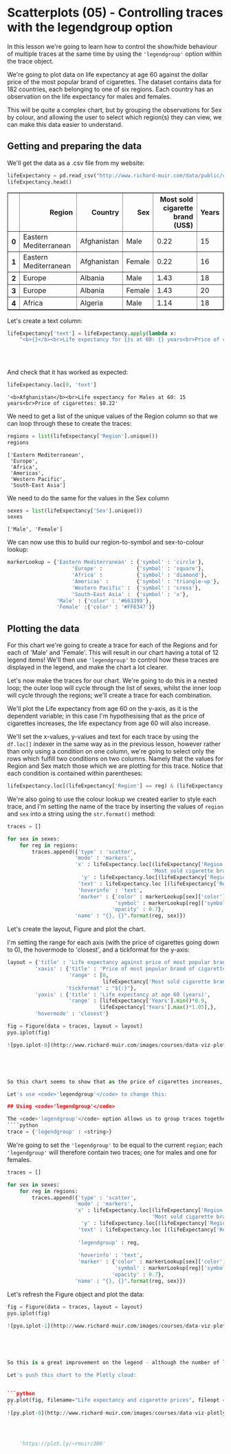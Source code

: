 
# Scatterplots (05) - Controlling traces with the legendgroup option

In this lesson we're going to learn how to control the show/hide behaviour of multiple traces at the same time by using the <code>'legendgroup'</code> option within the trace object.

We're going to plot data on life expectancy at age 60 against the dollar price of the most popular brand of cigarettes. The dataset contains data for 182 countries, each belonging to one of six regions. Each country has an observation on the life expectancy for males and females.

This will be quite a complex chart, but by grouping the observations for Sex by colour, and allowing the user to select which region(s) they can view, we can make this data easier to understand.






 






## Getting and preparing the data
We'll get the data as a .csv file from my website:


```python
lifeExpectancy = pd.read_csv("http://www.richard-muir.com/data/public/csv/LifeExpectancyCigarettePrices.csv", index_col = 0)
lifeExpectancy.head()
```




<div>
<table border="1" class="dataframe">
  <thead>
    <tr style="text-align: right;">
      <th></th>
      <th>Region</th>
      <th>Country</th>
      <th>Sex</th>
      <th>Most sold cigarette brand (US$)</th>
      <th>Years</th>
    </tr>
  </thead>
  <tbody>
    <tr>
      <th>0</th>
      <td>Eastern Mediterranean</td>
      <td>Afghanistan</td>
      <td>Male</td>
      <td>0.22</td>
      <td>15</td>
    </tr>
    <tr>
      <th>1</th>
      <td>Eastern Mediterranean</td>
      <td>Afghanistan</td>
      <td>Female</td>
      <td>0.22</td>
      <td>16</td>
    </tr>
    <tr>
      <th>2</th>
      <td>Europe</td>
      <td>Albania</td>
      <td>Male</td>
      <td>1.43</td>
      <td>18</td>
    </tr>
    <tr>
      <th>3</th>
      <td>Europe</td>
      <td>Albania</td>
      <td>Female</td>
      <td>1.43</td>
      <td>20</td>
    </tr>
    <tr>
      <th>4</th>
      <td>Africa</td>
      <td>Algeria</td>
      <td>Male</td>
      <td>1.14</td>
      <td>18</td>
    </tr>
  </tbody>
</table>
</div>



Let's create a text column:


```python
lifeExpectancy['text'] = lifeExpectancy.apply(lambda x: 
    "<b>{}</b><br>Life expectancy for {}s at 60: {} years<br>Price of cigarettes: ${:.2f}".format(x['Country'], 
                                                                                  x['Sex'],
                                                                                x['Years'],
                                                                                 float(x['Most sold cigarette brand (US$)'])), axis = 1)
```

And check that it has worked as expected:


```python
lifeExpectancy.loc[0, 'text']
```




    '<b>Afghanistan</b><br>Life expectancy for Males at 60: 15 years<br>Price of cigarettes: $0.22'



We need to get a list of the unique values of the Region column so that we can loop through these to create the traces:


```python
regions = list(lifeExpectancy['Region'].unique())
regions
```




    ['Eastern Mediterranean',
     'Europe',
     'Africa',
     'Americas',
     'Western Pacific',
     'South-East Asia']



We need to do the same for the values in the Sex column


```python
sexes = list(lifeExpectancy['Sex'].unique())
sexes
```




    ['Male', 'Female']



We can now use this to build our region-to-symbol and sex-to-colour lookup:


```python
markerLookup = {'Eastern Mediterranean' : {'symbol' : 'circle'},
                     'Europe' :           {'symbol' : 'square'},
                     'Africa' :           {'symbol' : 'diamond'},
                     'Americas' :         {'symbol' : 'triangle-up'},
                     'Western Pacific' :  {'symbol' : 'cross'},
                     'South-East Asia' :  {'symbol' : 'x'},
                'Male' : {'color' : '#663399'}, 
                'Female' :{'color' : '#FF6347'}}
```

## Plotting the data

For this chart we're going to create a trace for each of the Regions and for each of 'Male' and 'Female'. This will result in our chart having a total of 12 legend items! We'll then use <code>'legendgroup'</code> to control how these traces are displayed in the legend, and make the chart a lot clearer.

Let's now make the traces for our chart. We're going to do this in a nested loop; the outer loop will cycle through the list of sexes, whilst the inner loop will cycle through the regions; we'll create a trace for each combination. 

We'll plot the Life expectancy from age 60 on the y-axis, as it is the dependent variable; in this case I'm hypothesising that as the price of cigarettes increases, the life expectancy from age 60 will also increase.

We'll set the x-values, y-values and text for each trace by using the <code>df.loc[]</code> indexer in the same way as in the previous lesson, however rather than only using a condition on one column, we're going to select only the rows which fulfill two conditions on two columns. Namely that the values for Region and Sex match those which we are plotting for this trace. Notice that each condition is contained within parentheses:
````python
lifeExpectancy.loc[(lifeExpectancy['Region'] == reg) & (lifeExpectancy['Sex'] == sex), 'Years']
````

We're also going to use the colour lookup we created earlier to style each trace, and I'm setting the name of the trace by inserting the values of <code>region</code> and <code>sex</code> into a string using the <code>str.format()</code> method:


```python
traces = []

for sex in sexes:
    for reg in regions:
        traces.append({'type' : 'scatter',
                      'mode' : 'markers',
                      'x' : lifeExpectancy.loc[(lifeExpectancy['Region'] == reg) & (lifeExpectancy['Sex'] == sex),
                                               'Most sold cigarette brand (US$)'],
                        'y' : lifeExpectancy.loc[(lifeExpectancy['Region'] == reg) & (lifeExpectancy['Sex'] == sex), 'Years'],
                       'text' : lifeExpectancy.loc [(lifeExpectancy['Region'] == reg) & (lifeExpectancy['Sex'] == sex),'text'],
                       'hoverinfo' : 'text',
                       'marker' : {'color' : markerLookup[sex]['color'],
                                   'symbol' : markerLookup[reg]['symbol'],
                                  'opacity' : 0.7},
                      'name' : "{}, {}".format(reg, sex)})
```

Let's create the layout, Figure and plot the chart.

I'm setting the range for each axis (with the price of cigarettes going down to 0), the hovermode to 'closest', and a tickformat for the y-axis:


```python
layout = {'title' : 'Life expectancy against price of most popular brand of cigarettes (2011)',
         'xaxis' : {'title' : 'Price of most popular brand of cigarettes',
                    'range' : [0, 
                               lifeExpectancy['Most sold cigarette brand (US$)'].max() * 1.05],
                   'tickformat' : "${:}"},
         'yaxis' : {'title' : 'Life expectancy at age 60 (years)',
                    'range' : [lifeExpectancy['Years'].min()*0.9, 
                              lifeExpectancy['Years'].max()*1.05],},
         'hovermode' : 'closest'}
```


```python
fig = Figure(data = traces, layout = layout)
pyo.iplot(fig)

![pyo.iplot-0](http://www.richard-muir.com/images/courses/data-viz-plotly-python/testSection/Scatterplots%20(05)%20-%20Controlling%20traces%20with%20the%20legendgroup%20option/pyo.iplot-0.png)```





So this chart seems to show that as the price of cigarettes increases, the life expectancy at age 60 also increases. We've got a pretty clear split between the life expectancies of males and females which is clear from the colour of the markers, but it's difficult to discern the differences within regions - you have to click on many different legend items to reduce the number of regions which are shown.

Let's use <code>'legendgroup'</code> to change this:

## Using <code>'legendgroup'</code>

The <code>'legendgroup'</code> option allows us to group traces together so that they are shown and hidden by clicking any of the legend items in that group. A <code>'legendgroup'</code> must be a string:
````python
trace = {'legendgroup' : <string>}
````

We're going to set the <code>'legendgroup'</code> to be equal to the current <code>region</code>; each <code>'legendgroup'</code> will therefore contain two traces; one for males and one for females.


```python
traces = []

for sex in sexes:
    for reg in regions:
        traces.append({'type' : 'scatter',
                      'mode' : 'markers',
                      'x' : lifeExpectancy.loc[(lifeExpectancy['Region'] == reg) & (lifeExpectancy['Sex'] == sex),
                                               'Most sold cigarette brand (US$)'],
                        'y' : lifeExpectancy.loc[(lifeExpectancy['Region'] == reg) & (lifeExpectancy['Sex'] == sex), 'Years'],
                       'text' : lifeExpectancy.loc [(lifeExpectancy['Region'] == reg) & (lifeExpectancy['Sex'] == sex),'text'],
                       
                       'legendgroup' : reg,                 
                       
                       'hoverinfo' : 'text',
                       'marker' : {'color' : markerLookup[sex]['color'],
                                   'symbol' : markerLookup[reg]['symbol'],
                                  'opacity' : 0.7},
                      'name' : "{}, {}".format(reg, sex)})
```

Let's refresh the Figure object and plot the data:


```python
fig = Figure(data = traces, layout = layout)
pyo.iplot(fig)
`
![pyo.iplot-1](http://www.richard-muir.com/images/courses/data-viz-plotly-python/testSection/Scatterplots%20(05)%20-%20Controlling%20traces%20with%20the%20legendgroup%20option/pyo.iplot-1.png)``





So this is a great improvement on the legend - although the number of legend items hasn't changed, they are grouped in such a way that it is intuitive for the reader to use. The legend items are now connected; should the user want to only view the data for a single region, they don't have to remove every single trace:

Let's push this chart to the Plotly cloud:


```python
py.plot(fig, filename="Life expectancy and cigarette prices", fileopt = 'overwrite')
``
![py.plot-0](http://www.richard-muir.com/images/courses/data-viz-plotly-python/testSection/Scatterplots%20(05)%20-%20Controlling%20traces%20with%20the%20legendgroup%20option/py.plot-0.png)`




    'https://plot.ly/~rmuir/206'



